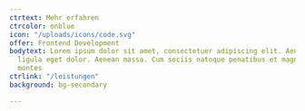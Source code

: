 ```yaml
---
ctrtext: Mehr erfahren
ctrcolor: onblue
icon: "/uploads/icons/code.svg"
offer: Frontend Development
bodytext: Lorem ipsum dolor sit amet, consectetuer adipiscing elit. Aenean commodo
  ligula eget dolor. Aenean massa. Cum sociis natoque penatibus et magnis dis parturient
  montes
ctrlink: "/leistungen"
background: bg-secondary

---
```

